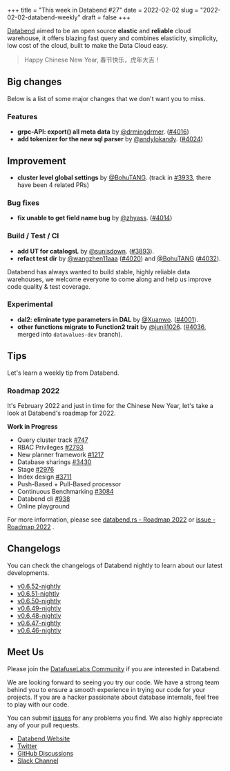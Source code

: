 +++
title = "This week in Databend #27"
date = 2022-02-02
slug = "2022-02-02-databend-weekly"
draft = false
+++

[Databend](https://github.com/datafuselabs/databend) aimed to be an open source **elastic** and **reliable** cloud warehouse, it offers blazing fast query and combines elasticity, simplicity, low cost of the cloud, built to make the Data Cloud easy.

> Happy Chinese New Year, 春节快乐，虎年大吉！

## Big changes

Below is a list of some major changes that we don't want you to miss.

### Features

- **grpc-API: export() all meta data** by [@drmingdrmer](https://github.com/drmingdrmer). ([#4016](https://github.com/datafuselabs/databend/pull/4016))
- **add tokenizer for the new sql parser** by [@andylokandy](https://github.com/andylokandy). ([#4024](https://github.com/datafuselabs/databend/pull/4024))

## Improvement

- **cluster level global settings** by [@BohuTANG](https://github.com/BohuTANG). (track in [#3933](https://github.com/datafuselabs/databend/issues/3933), there have been 4 related PRs)

### Bug fixes

- **fix unable to get field name bug** by [@zhyass](https://github.com/zhyass). ([#4014](https://github.com/datafuselabs/databend/pull/4014))

### Build / Test / CI

- **add UT for catalogsL** by [@sunisdown](https://github.com/sunisdown). ([#3893](https://github.com/datafuselabs/databend/pull/3893)).
- **refact test dir** by [@wangzhen11aaa](https://github.com/wangzhen11aaa) ([#4020](https://github.com/datafuselabs/databend/pull/4020)) and [@BohuTANG](https://github.com/BohuTANG) ([#4032](https://github.com/datafuselabs/databend/pull/4032)).

Databend has always wanted to build stable, highly reliable data warehouses, we welcome everyone to come along and help us improve code quality & test coverage.

### Experimental

- **dal2: eliminate type parameters in DAL** by [@Xuanwo](https://github.com/Xuanwo). ([#4001](https://github.com/datafuselabs/databend/pull/4001)).
- **other functions migrate to Function2 trait** by [@junli1026](https://github.com/junli1026). ([#4036](https://github.com/datafuselabs/databend/pull/4036), merged into `datavalues-dev` branch).

## Tips

Let's learn a weekly tip from Databend.

### Roadmap 2022

It's February 2022 and just in time for the Chinese New Year, let's take a look at Databend's roadmap for 2022.

**Work in Progress**

- Query cluster track [#747](https://github.com/datafuselabs/databend/issues/747)
- RBAC Privileges [#2793](https://github.com/datafuselabs/databend/issues/2793)
- New planner framework [#1217](https://github.com/datafuselabs/databend/issues/1217)
- Database sharings [#3430](https://github.com/datafuselabs/databend/issues/3430)
- Stage [#2976](https://github.com/datafuselabs/databend/issues/2976)
- Index design [#3711](https://github.com/datafuselabs/databend/issues/3711)
- Push-Based + Pull-Based processor
- Continuous Benchmarking [#3084](https://github.com/datafuselabs/databend/issues/3084)
- Databend cli [#938](https://github.com/datafuselabs/databend/issues/938)
- Online playground

For more information, please see [databend.rs - Roadmap 2022](https://databend.rs/dev/roadmap) or [issue - Roadmap 2022](https://github.com/datafuselabs/databend/issues/3706) .

## Changelogs

You can check the changelogs of Databend nightly to learn about our latest developments.

- [v0.6.52-nightly](https://github.com/datafuselabs/databend/releases/tag/v0.6.52-nightly)
- [v0.6.51-nightly](https://github.com/datafuselabs/databend/releases/tag/v0.6.51-nightly)
- [v0.6.50-nightly](https://github.com/datafuselabs/databend/releases/tag/v0.6.50-nightly)
- [v0.6.49-nightly](https://github.com/datafuselabs/databend/releases/tag/v0.6.49-nightly)
- [v0.6.48-nightly](https://github.com/datafuselabs/databend/releases/tag/v0.6.48-nightly)
- [v0.6.47-nightly](https://github.com/datafuselabs/databend/releases/tag/v0.6.47-nightly)
- [v0.6.46-nightly](https://github.com/datafuselabs/databend/releases/tag/v0.6.46-nightly)

## Meet Us

Please join the [DatafuseLabs Community](https://github.com/datafuselabs/) if you are interested in Databend.

We are looking forward to seeing you try our code. We have a strong team behind you to ensure a smooth experience in trying our code for your projects.
If you are a hacker passionate about database internals, feel free to play with our code.

You can submit [issues](https://github.com/datafuselabs/databend/issues) for any problems you find. We also highly appreciate any of your pull requests.

- [Databend Website](https://databend.rs)
- [Twitter](https://twitter.com/Datafuse_Labs)
- [GitHub Discussions](https://github.com/datafuselabs/databend/discussions)
- [Slack Channel](https://link.databend.rs/join-slack)

